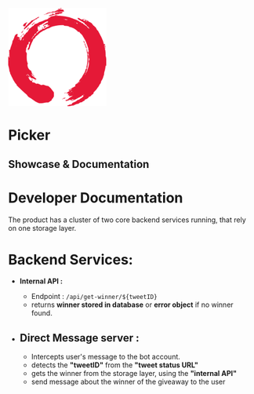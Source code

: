 <img src="https://raw.githubusercontent.com/twitterpicker/twitter-picker/main/public/logo.png" data-canonical-src="https://raw.githubusercontent.com/twitterpicker/twitter-picker/main/public/logo.png" width="200" height="200" />

# Picker
## Showcase & Documentation




# Developer Documentation


The product has a cluster of two core backend services running, that rely on one storage layer.

# **Backend Services:** 

 - **Internal API :** 
	 
	  - Endpoint :  `/api/get-winner/${tweetID}`
	  - returns **winner stored in database** or **error object** if no winner found.
	
	  
	

 - **Direct Message server :** 
	 -	
	 - Intercepts user's message to the bot account.
	 - detects the **"tweetID"** from the **"tweet status URL"**
	 - gets the winner from the storage layer, using the **"internal API"**
	 - send message about the winner of the giveaway to the user
	 
